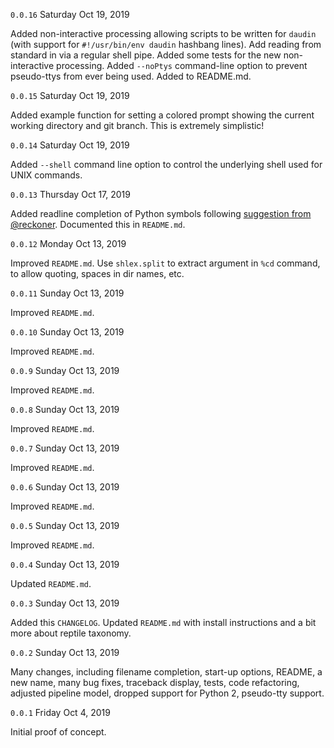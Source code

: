 `0.0.16` Saturday Oct 19, 2019

Added non-interactive processing allowing scripts to be written for
`daudin` (with support for `#!/usr/bin/env daudin` hashbang lines). Add
reading from standard in via a regular shell pipe. Added some tests for
the new non-interactive processing.  Added `--noPtys` command-line option
to prevent pseudo-ttys from ever being used. Added to README.md.

`0.0.15` Saturday Oct 19, 2019

Added example function for setting a colored prompt showing the current
working directory and git branch. This is extremely simplistic!

`0.0.14` Saturday Oct 19, 2019

Added `--shell` command line option to control the underlying shell used
for UNIX commands.

`0.0.13` Thursday Oct 17, 2019

Added readline completion of Python symbols following
[suggestion from @reckoner](https://github.com/terrycojones/daudin/issues/7).
Documented this in `README.md`.

`0.0.12` Monday Oct 13, 2019

Improved `README.md`. Use `shlex.split` to extract argument in `%cd`
command, to allow quoting, spaces in dir names, etc.

`0.0.11` Sunday Oct 13, 2019

Improved `README.md`.

`0.0.10` Sunday Oct 13, 2019

Improved `README.md`.

`0.0.9` Sunday Oct 13, 2019

Improved `README.md`.

`0.0.8` Sunday Oct 13, 2019

Improved `README.md`.

`0.0.7` Sunday Oct 13, 2019

Improved `README.md`.

`0.0.6` Sunday Oct 13, 2019

Improved `README.md`.

`0.0.5` Sunday Oct 13, 2019

Improved `README.md`.

`0.0.4` Sunday Oct 13, 2019

Updated `README.md`.

`0.0.3` Sunday Oct 13, 2019

Added this `CHANGELOG`. Updated `README.md` with install instructions and a
bit more about reptile taxonomy.

`0.0.2` Sunday Oct 13, 2019 

Many changes, including filename completion, start-up options, README, a
new name, many bug fixes, traceback display, tests, code refactoring,
adjusted pipeline model, dropped support for Python 2, pseudo-tty support.

`0.0.1` Friday Oct 4, 2019 

Initial proof of concept.
